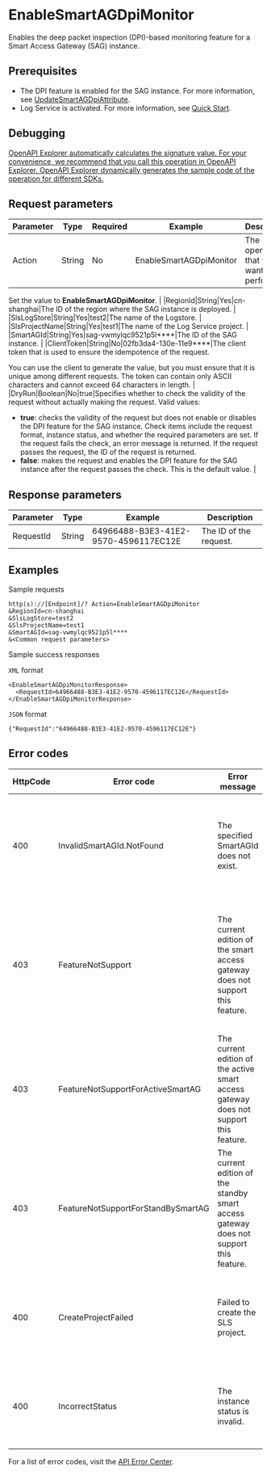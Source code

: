 # EnableSmartAGDpiMonitor

Enables the deep packet inspection \(DPI\)-based monitoring feature for a Smart Access Gateway \(SAG\) instance.

## Prerequisites

-   The DPI feature is enabled for the SAG instance. For more information, see [UpdateSmartAGDpiAttribute](~~196146~~).
-   Log Service is activated. For more information, see [Quick Start](~~54604~~).

## Debugging

[OpenAPI Explorer automatically calculates the signature value. For your convenience, we recommend that you call this operation in OpenAPI Explorer. OpenAPI Explorer dynamically generates the sample code of the operation for different SDKs.](https://api.aliyun.com/#product=Smartag&api=EnableSmartAGDpiMonitor&type=RPC&version=2018-03-13)

## Request parameters

|Parameter|Type|Required|Example|Description|
|---------|----|--------|-------|-----------|
|Action|String|No|EnableSmartAGDpiMonitor|The operation that you want to perform.

 Set the value to **EnableSmartAGDpiMonitor**. |
|RegionId|String|Yes|cn-shanghai|The ID of the region where the SAG instance is deployed. |
|SlsLogStore|String|Yes|test2|The name of the Logstore. |
|SlsProjectName|String|Yes|test1|The name of the Log Service project. |
|SmartAGId|String|Yes|sag-vwmylqc9521p5l\*\*\*\*|The ID of the SAG instance. |
|ClientToken|String|No|02fb3da4-130e-11e9\*\*\*\*|The client token that is used to ensure the idempotence of the request.

 You can use the client to generate the value, but you must ensure that it is unique among different requests. The token can contain only ASCII characters and cannot exceed 64 characters in length. |
|DryRun|Boolean|No|true|Specifies whether to check the validity of the request without actually making the request. Valid values:

 -   **true**: checks the validity of the request but does not enable or disables the DPI feature for the SAG instance. Check items include the request format, instance status, and whether the required parameters are set. If the request fails the check, an error message is returned. If the request passes the request, the ID of the request is returned.
-   **false**: makes the request and enables the DPI feature for the SAG instance after the request passes the check. This is the default value. |

## Response parameters

|Parameter|Type|Example|Description|
|---------|----|-------|-----------|
|RequestId|String|64966488-B3E3-41E2-9570-4596117EC12E|The ID of the request. |

## Examples

Sample requests

```
http(s)://[Endpoint]/? Action=EnableSmartAGDpiMonitor
&RegionId=cn-shanghai
&SlsLogStore=test2
&SlsProjectName=test1
&SmartAGId=sag-vwmylqc9521p5l****
&<Common request parameters>
```

Sample success responses

`XML` format

```
<EnableSmartAGDpiMonitorResponse>
  <RequestId>64966488-B3E3-41E2-9570-4596117EC12E</RequestId>
</EnableSmartAGDpiMonitorResponse>
```

`JSON` format

```
{"RequestId":"64966488-B3E3-41E2-9570-4596117EC12E"}
```

## Error codes

|HttpCode|Error code|Error message|Description|
|--------|----------|-------------|-----------|
|400|InvalidSmartAGId.NotFound|The specified SmartAGId does not exist.|The error message returned because the specified SAG instance ID does not exist.|
|403|FeatureNotSupport|The current edition of the smart access gateway does not support this feature.|The error message returned because the current version of the specified SAG instance does not support this feature.|
|403|FeatureNotSupportForActiveSmartAG|The current edition of the active smart access gateway does not support this feature.|The error code returned because the current version of the active SAG device does not support this feature.|
|403|FeatureNotSupportForStandBySmartAG|The current edition of the standby smart access gateway does not support this feature.|The error code returned because the current version of the standby SAG device does not support this feature.|
|400|CreateProjectFailed|Failed to create the SLS project.|The error message returned because the Log Service project failed to be created.|
|400|IncorrectStatus|The instance status is invalid.|The error message returned because the SAG instance is in an invalid state.|

For a list of error codes, visit the [API Error Center](https://error-center.alibabacloud.com/status/product/Smartag).

